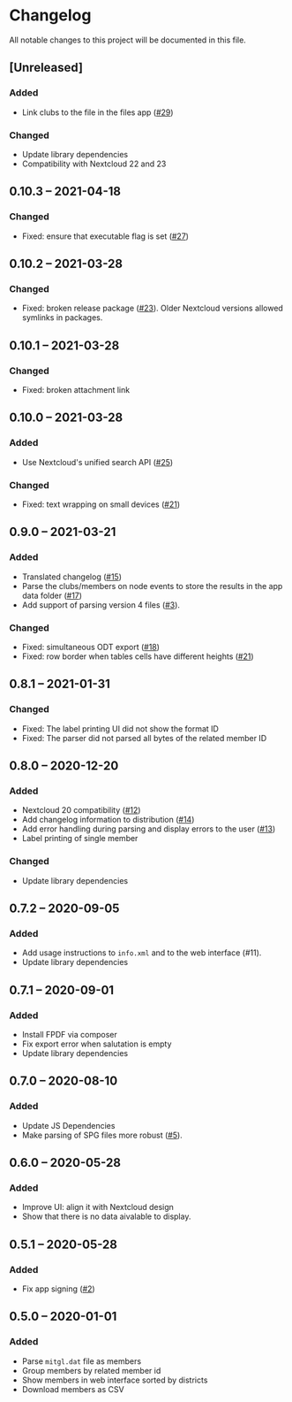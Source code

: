 # Changelog
All notable changes to this project will be documented in this file.

## [Unreleased]
### Added
- Link clubs to the file in the files app ([#29](https://gitlab.com/schrieveslaach/nextcloud-spgverein-app/-/issues/29))
### Changed
- Update library dependencies
- Compatibility with Nextcloud 22 and 23

## 0.10.3 – 2021-04-18
### Changed
- Fixed: ensure that executable flag is set ([#27](https://gitlab.com/schrieveslaach/nextcloud-spgverein-app/-/issues/27))

## 0.10.2 – 2021-03-28
### Changed
- Fixed: broken release package ([#23](https://gitlab.com/schrieveslaach/nextcloud-spgverein-app/-/issues/23)). Older Nextcloud versions allowed symlinks in packages.

## 0.10.1 – 2021-03-28
### Changed
- Fixed: broken attachment link

## 0.10.0 – 2021-03-28
### Added
- Use Nextcloud's unified search API ([#25](https://gitlab.com/schrieveslaach/nextcloud-spgverein-app/-/issues/25))
### Changed
- Fixed: text wrapping on small devices ([#21](https://gitlab.com/schrieveslaach/nextcloud-spgverein-app/-/issues/21))

## 0.9.0 – 2021-03-21
### Added
- Translated changelog ([#15](https://gitlab.com/schrieveslaach/nextcloud-spgverein-app/-/issues/15))
- Parse the clubs/members on node events to store the results in the app data folder ([#17](https://gitlab.com/schrieveslaach/nextcloud-spgverein-app/-/issues/17))
- Add support of parsing version 4 files ([#3](https://gitlab.com/schrieveslaach/nextcloud-spgverein-app/-/issues/3)).
### Changed
- Fixed: simultaneous ODT export ([#18](https://gitlab.com/schrieveslaach/nextcloud-spgverein-app/-/issues/18))
- Fixed: row border when tables cells have different heights ([#21](https://gitlab.com/schrieveslaach/nextcloud-spgverein-app/-/issues/21))

## 0.8.1 – 2021-01-31
### Changed
- Fixed: The label printing UI did not show the format ID
- Fixed: The parser did not parsed all bytes of the related member ID

## 0.8.0 – 2020-12-20
### Added
- Nextcloud 20 compatibility ([#12](https://gitlab.com/schrieveslaach/nextcloud-spgverein-app/-/issues/12))
- Add changelog information to distribution ([#14](https://gitlab.com/schrieveslaach/nextcloud-spgverein-app/-/issues/14))
- Add error handling during parsing and display errors to the user ([#13](https://gitlab.com/schrieveslaach/nextcloud-spgverein-app/-/issues/13))
- Label printing of single member

### Changed
- Update library dependencies

## 0.7.2 – 2020-09-05
### Added
- Add usage instructions to `info.xml` and to the web interface (#11).
- Update library dependencies

## 0.7.1 – 2020-09-01
### Added
- Install FPDF via composer
- Fix export error when salutation is empty
- Update library dependencies

## 0.7.0 – 2020-08-10
### Added
- Update JS Dependencies
- Make parsing of SPG files more robust ([#5](https://gitlab.com/schrieveslaach/nextcloud-spgverein-app/-/issues/5)).

## 0.6.0 – 2020-05-28
### Added
- Improve UI: align it with Nextcloud design
- Show that there is no data aivalable to display.

## 0.5.1 – 2020-05-28
### Added
- Fix app signing ([#2](https://gitlab.com/schrieveslaach/nextcloud-spgverein-app/-/issues/2))

## 0.5.0 – 2020-01-01
### Added
- Parse `mitgl.dat` file as members
- Group members by related member id
- Show members in web interface sorted by districts
- Download members as CSV
